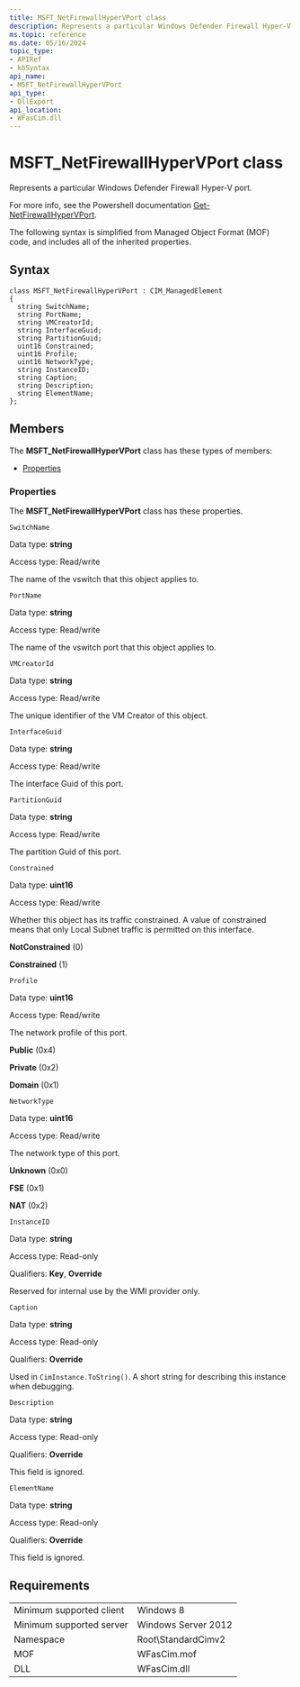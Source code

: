 ```yaml
---
title: MSFT_NetFirewallHyperVPort class
description: Represents a particular Windows Defender Firewall Hyper-V port.
ms.topic: reference
ms.date: 05/16/2024
topic_type: 
- APIRef
- kbSyntax
api_name: 
- MSFT_NetFirewallHyperVPort
api_type: 
- DllExport
api_location: 
- WFasCim.dll
---
```


# MSFT_NetFirewallHyperVPort class

Represents a particular Windows Defender Firewall Hyper-V port.

For more info, see the Powershell documentation [Get-NetFirewallHyperVPort](/powershell/module/netsecurity/get-netfirewallhypervport).

The following syntax is simplified from Managed Object Format (MOF) code, and includes all of the inherited properties.

## Syntax

```syntax
class MSFT_NetFirewallHyperVPort : CIM_ManagedElement
{
  string SwitchName;
  string PortName;
  string VMCreatorId;
  string InterfaceGuid;
  string PartitionGuid;
  uint16 Constrained;
  uint16 Profile;
  uint16 NetworkType;
  string InstanceID;
  string Caption;
  string Description;
  string ElementName;
};
```

## Members

The **MSFT_NetFirewallHyperVPort** class has these types of members:

- [Properties](#properties)

### Properties

The **MSFT_NetFirewallHyperVPort** class has these properties.

`SwitchName`

Data type: **string**

Access type: Read/write

The name of the vswitch that this object applies to.

`PortName`

Data type: **string**

Access type: Read/write

The name of the vswitch port that this object applies to.

`VMCreatorId`

Data type: **string**

Access type: Read/write

The unique identifier of the VM Creator of this object.

`InterfaceGuid`

Data type: **string**

Access type: Read/write

The interface Guid of this port.

`PartitionGuid`

Data type: **string**

Access type: Read/write

The partition Guid of this port.

`Constrained`

Data type: **uint16**

Access type: Read/write

Whether this object has its traffic constrained. A value of constrained means that only Local Subnet traffic is permitted on this interface.

**NotConstrained** (0)

**Constrained** (1)

`Profile`

Data type: **uint16**

Access type: Read/write

The network profile of this port.

**Public** (0x4)

**Private** (0x2)

**Domain** (0x1)

`NetworkType`

Data type: **uint16**

Access type: Read/write

The network type of this port.

**Unknown** (0x0)

**FSE** (0x1)

**NAT** (0x2)

`InstanceID`

Data type: **string**

Access type: Read-only

Qualifiers: **Key**, **Override**

Reserved for internal use by the WMI provider only.

`Caption`

Data type: **string**

Access type: Read-only

Qualifiers: **Override**

Used in `CimInstance.ToString()`. A short string for describing this instance when debugging.

`Description`

Data type: **string**

Access type: Read-only

Qualifiers: **Override**

This field is ignored.

`ElementName`

Data type: **string**

Access type: Read-only

Qualifiers: **Override**

This field is ignored.

## Requirements

| | |
|-|-|
| Minimum supported client | Windows 8 |
| Minimum supported server | Windows Server 2012 |
| Namespace | Root\\StandardCimv2 |
| MOF | WFasCim.mof |
| DLL | WFasCim.dll |
